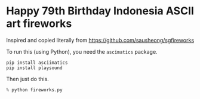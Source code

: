 # Happy 79th Birthday Indonesia ASCII art fireworks

Inspired and copied literally from https://github.com/sausheong/sgfireworks  

To run this (using Python), you need the `ascimatics` package.

```
pip install asciimatics
pip install playsound
```

Then just do this.

```python
% python fireworks.py
```

